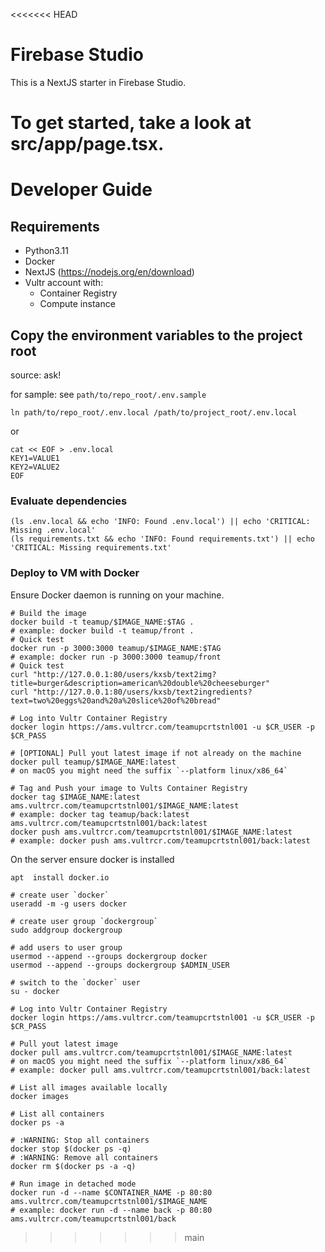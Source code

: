 <<<<<<< HEAD
# Firebase Studio

This is a NextJS starter in Firebase Studio.

To get started, take a look at src/app/page.tsx.
=======
# Developer Guide

## Requirements

* Python3.11
* Docker
* NextJS (https://nodejs.org/en/download)
* Vultr account with:
    * Container Registry
    * Compute instance

## Copy the environment variables to the project root

source: ask!

for sample: see `path/to/repo_root/.env.sample`

```shell
ln path/to/repo_root/.env.local /path/to/project_root/.env.local
```

or

```shell
cat << EOF > .env.local
KEY1=VALUE1
KEY2=VALUE2
EOF
```


### Evaluate dependencies

```shell
(ls .env.local && echo 'INFO: Found .env.local') || echo 'CRITICAL: Missing .env.local'
(ls requirements.txt && echo 'INFO: Found requirements.txt') || echo 'CRITICAL: Missing requirements.txt'
```

### Deploy to VM with Docker

Ensure Docker daemon is running on your machine.

```shell
# Build the image
docker build -t teamup/$IMAGE_NAME:$TAG .
# example: docker build -t teamup/front .
# Quick test
docker run -p 3000:3000 teamup/$IMAGE_NAME:$TAG
# example: docker run -p 3000:3000 teamup/front
# Quick test
curl "http://127.0.0.1:80/users/kxsb/text2img?title=burger&description=american%20double%20cheeseburger"
curl "http://127.0.0.1:80/users/kxsb/text2ingredients?text=two%20eggs%20and%20a%20slice%20of%20bread"
```

```shell
# Log into Vultr Container Registry 
docker login https://ams.vultrcr.com/teamupcrtstnl001 -u $CR_USER -p $CR_PASS

# [OPTIONAL] Pull yout latest image if not already on the machine
docker pull teamup/$IMAGE_NAME:latest
# on macOS you might need the suffix `--platform linux/x86_64`

# Tag and Push your image to Vults Container Registry
docker tag $IMAGE_NAME:latest ams.vultrcr.com/teamupcrtstnl001/$IMAGE_NAME:latest
# example: docker tag teamup/back:latest ams.vultrcr.com/teamupcrtstnl001/back:latest
docker push ams.vultrcr.com/teamupcrtstnl001/$IMAGE_NAME:latest
# example: docker push ams.vultrcr.com/teamupcrtstnl001/back:latest
```

On the server ensure docker is installed

```shell
apt  install docker.io

# create user `docker`
useradd -m -g users docker

# create user group `dockergroup`
sudo addgroup dockergroup

# add users to user group
usermod --append --groups dockergroup docker
usermod --append --groups dockergroup $ADMIN_USER

# switch to the `docker` user
su - docker
```

```shell
# Log into Vultr Container Registry 
docker login https://ams.vultrcr.com/teamupcrtstnl001 -u $CR_USER -p $CR_PASS

# Pull yout latest image
docker pull ams.vultrcr.com/teamupcrtstnl001/$IMAGE_NAME:latest
# on macOS you might need the suffix `--platform linux/x86_64`
# example: docker pull ams.vultrcr.com/teamupcrtstnl001/back:latest

# List all images available locally
docker images

# List all containers
docker ps -a

# :WARNING: Stop all containers
docker stop $(docker ps -q)
# :WARNING: Remove all containers
docker rm $(docker ps -a -q)

# Run image in detached mode
docker run -d --name $CONTAINER_NAME -p 80:80 ams.vultrcr.com/teamupcrtstnl001/$IMAGE_NAME
# example: docker run -d --name back -p 80:80 ams.vultrcr.com/teamupcrtstnl001/back
```
>>>>>>> main
